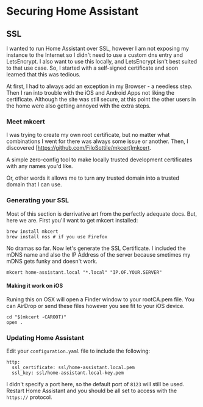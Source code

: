 # Securing Home Assistant

## SSL

I wanted to run Home Assistant over SSL, however I am not exposing my instance to the Internet so I didn't need to use a custom dns entry and LetsEncrypt. I also want to use this locally, and LetsEncrypt isn't best suited to that use case. So, I started with a self-signed certificate and soon learned that this was tedious.

At first, I had to always add an exception in my Browser - a needless step. Then I ran into trouble with the iOS and Android Apps not liking the certificate. Although the site was still secure, at this point the other users in the home were also getting annoyed with the extra steps.

### Meet mkcert

I was trying to create my own root certificate, but no matter what combinations I went for there was always some issue or another. Then, I discovered [https://github.com/FiloSottile/mkcert]mkcert.

A simple zero-config tool to make locally trusted development certificates with any names you'd like.

Or, other words it allows me to turn any trusted domain into a trusted domain that I can use.

### Generating your SSL

Most of this section is derrivative art from the perfectly adequate docs. But, here we are. First you'll want to get mkcert installed:

```
brew install mkcert
brew install nss # if you use Firefox
```

No dramas so far. Now let's generate the SSL Certificate. I included the mDNS name and also the IP Address of the server because smetimes my mDNS gets funky and doesn't work.

```
mkcert home-assistant.local "*.local" "IP.OF.YOUR.SERVER"
```

#### Making it work on iOS

Runing this on OSX will open a Finder window to your rootCA.pem file. You can AirDrop or send these files however you see fit to your iOS device.

```
cd "$(mkcert -CAROOT)"
open .
```

### Updating Home Assistant

Edit your `configuration.yaml` file to include the following:

```
http:
  ssl_certificate: ssl/home-assistant.local.pem
  ssl_key: ssl/home-assistant.local-key.pem
```

I didn't specify a port here, so the default port of `8123` will still be used. Restart Home Assistant and you should be all set to access with the `https://` protocol.
